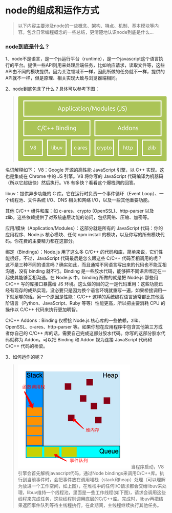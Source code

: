 # node的组成和运作方式

> 以下内容主要涉及node的一些概念、架构、特点、机制、基本模块等内容。包含日常编程概念的一些总结，更清楚地认识node到底是什么...

### node到底是什么？

1、node不是语言，是一个js运行平台（runtime），是一个javascript这个语言执行的平台。提供一些API则用来处理后端任务，比如响应请求，读取文件等，这些API由不同的模块提供。因为关注领域不一样，因此所做的任务就不一样，提供的API就不一样，但是原理、相关实现大致与浏览器端相同。

2、node到底包含了什么？具体可以参考下图：
> ![node的结构组成](../static/imgs/node/node_contain.png "node的结构组成") 

名词解释如下：
V8：Google 开源的高性能 JavaScript 引擎，以 C++ 实现。这也是集成在 Chrome 中的 JS 引擎。V8 将你写的 JavaScript 代码编译为机器码（所以它超级快）然后执行。V8 有多快？看看这个爆栈网的回答。

libuv：提供异步功能的 C 库。它在运行时负责一个事件循环（Event Loop）、一个线程池、文件系统 I/O、DNS 相关和网络 I/O，以及一些其他重要功能。

其他 C/C++ 组件和库：如 c-ares、crypto (OpenSSL)、http-parser 以及 zlib。这些依赖提供了对系统底层功能的访问，包括网络、压缩、加密等。

应用/模块（Application/Modules）：这部分就是所有的 JavaScript 代码：你的应用程序、Node.js 核心模块、任何 npm install 的模块，以及你写的所有模块代码。你花费的主要精力都在这部分。

绑定（Bindings）：Node.js 用了这么多 C/C++ 的代码和库，简单来说，它们性能很好。不过，JavaScript 代码最后是怎么跟这些 C/C++ 代码互相调用的呢？这不是三种不同的语言吗？确实如此，而且通常不同语言写出来的代码也不能互相沟通，没有 binding 就不行。Binding 是一些胶水代码，能够把不同语言绑定在一起使其能够互相沟通。在 Node.js 中，binding 所做的就是把 Node.js 那些用 C/C++ 写的库接口暴露给 JS 环境。这么做的目的之一是代码重用：这些功能已经有现存的成熟实现，没必要只是因为换个语言环境就重写一遍，如果桥接调用一下就足够的话。另一个原因是性能：C/C++ 这样的系统编程语言通常都比其他高阶语言（Python、JavaScript、Ruby 等等）性能更高，所以把主要消耗 CPU 的操作以 C/C++ 代码来执行更加明智。

C/C++ Addons：Binding 仅桥接 Node.js 核心库的一些依赖，zlib、OpenSSL、c-ares、http-parser 等。如果你想在应用程序中包含其他第三方或者你自己的 C/C++ 库的话，需要自己完成这部分胶水代码。你写的这部分胶水代码就称为 Addon。可以把 Binding 和 Addon 视为连接 JavaScript 代码和 C/C++ 代码的桥梁。 

3、如何运作的呢？
> ![node的各部分协作方式](../static/imgs/node/work.jpg "协作方式") 
当程序启动，V8引擎会首先解析javascript代码，通过Node bindings来调用C/C++库。执行到当前事件时，会把事件放在调用堆栈（stack和heap）处理（可以理解为放进一个工作空间，如上图），在堆栈中的任何I/O请求都会交给libuv来处理，libuv维持一个线程池，里面是一些工作线程(如下图)，请求会调用这些线程来完成任务，这些线程则调用底层的C/C++库。完成时，libuv再把结果返回事件队列等待主线程执行。在此期间，主线程继续执行其他任务。
